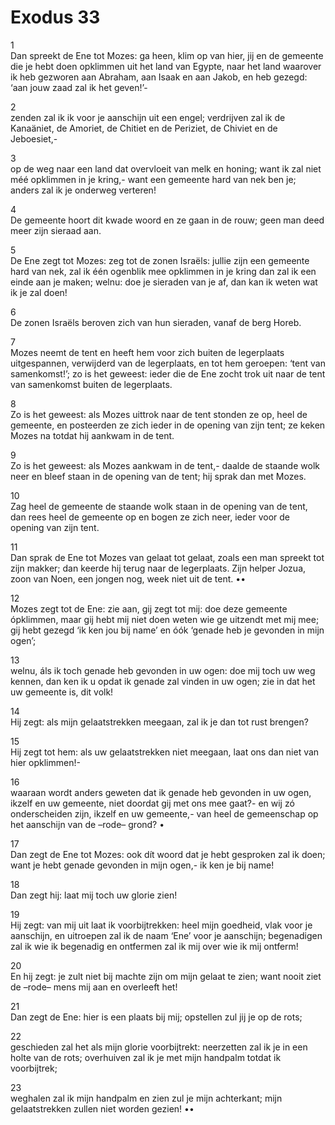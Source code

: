 # Exodus 33
1	
Dan spreekt de Ene tot Mozes:
ga heen, klim op van hier,
jij en de gemeente
die je hebt doen opklimmen
   uit het land van Egypte,
naar het land
waarover ik heb gezworen aan Abraham,
   aan Isaak en aan Jakob, en heb gezegd:
‘aan jouw zaad zal ik het geven!’-

2	
zenden zal ik ik voor je aanschijn uit een engel;
verdrijven zal ik
de Kanaäniet, de Amoriet,
de Chitiet en de Periziet,
de Chiviet en de Jeboesiet,-

3	
op de weg naar een land
   dat overvloeit van melk en honing;
want ik zal niet méé opklimmen in je kring,-
want een gemeente hard van nek ben je;
anders zal ik je onderweg verteren!

4	
De gemeente hoort
dit kwade woord en ze gaan in de rouw;
geen man deed meer zijn sieraad aan.

5	
De Ene zegt tot Mozes:
zeg tot de zonen Israëls:
   jullie zijn een gemeente hard van nek,
zal ik één ogenblik mee opklimmen
   in je kring
   dan zal ik een einde aan je maken;
welnu:
doe je sieraden van je af,
dan kan ik weten wat ik je zal doen!

6	
De zonen Israëls
   beroven zich van hun sieraden,
   vanaf de berg Horeb.

7	
Mozes neemt de tent
   en heeft hem voor zich
   buiten de legerplaats uitgespannen,
verwijderd van de legerplaats,
en tot hem geroepen: ‘tent van samenkomst!’;
zo is het geweest: ieder die de Ene zocht
trok uit naar de tent van samenkomst
buiten de legerplaats.

8	
Zo is het geweest:
als Mozes uittrok naar de tent
stonden ze op, heel de gemeente,
en posteerden ze zich
ieder in de opening van zijn tent;
ze keken Mozes na
totdat hij aankwam in de tent.

9	
Zo is het geweest:
als Mozes aankwam in de tent,-
daalde de staande wolk neer
en bleef staan in de opening van de tent;
hij sprak dan met Mozes.

10	
Zag heel de gemeente de staande wolk
staan in de opening van de tent,
dan rees heel de gemeente op
   en bogen ze zich neer,
ieder voor de opening van zijn tent.

11	
Dan sprak de Ene tot Mozes
   van gelaat tot gelaat,
zoals een man spreekt tot zijn makker;
dan keerde hij terug naar de legerplaats.
Zijn helper Jozua, zoon van Noen,
   een jongen nog,
week niet uit de tent.
••

12	
Mozes zegt tot de Ene:
zie aan, gij
zegt tot mij:
   doe deze gemeente ópklimmen,
maar gij hebt mij niet doen weten
wie ge uitzendt met mij mee;
gij hebt gezegd ‘ik ken jou bij name’
en óók ‘genade heb je gevonden
   in mijn ogen’;

13	
welnu,
áls ik toch genade heb gevonden
   in uw ogen:
doe mij toch uw weg kennen,
dan ken ik u
opdat ik genade zal vinden in uw ogen;
zie in
dat het uw gemeente is, dit volk!

14	
Hij zegt:
als mijn gelaatstrekken meegaan,
   zal ik je dan tot rust brengen?

15	
Hij zegt tot hem:
als uw gelaatstrekken niet meegaan,
laat ons dan niet van hier opklimmen!-

16	
waaraan wordt anders geweten
dat ik genade heb gevonden in uw ogen,
   ikzelf en uw gemeente,
niet doordat gij met ons mee gaat?-
en wij zó onderscheiden zijn,
   ikzelf en uw gemeente,-
van heel de gemeenschap
op het aanschijn van de –rode– grond?
•

17	
Dan zegt de Ene tot Mozes:
ook dít woord dat je hebt gesproken
   zal ik doen;
want je hebt genade gevonden in mijn ogen,-
ik ken je bij name!

18	
Dan zegt hij:
laat mij toch uw glorie zien!

19	
Hij zegt:
van mij uit laat ik voorbijtrekken:
   heel mijn goedheid,
   vlak voor je aanschijn,
en uitroepen zal ik de naam ‘Ene’
   voor je aanschijn;
begenadigen zal ik wie ik begenadig
en ontfermen zal ik mij
   over wie ik mij ontferm!

20	
En hij zegt:
je zult niet bij machte zijn
   om mijn gelaat te zien;
want nooit ziet de –rode– mens mij aan
   en overleeft het!

21	
Dan zegt de Ene:
hier is een plaats bij mij;
opstellen zul jij je op de rots;

22	
geschieden zal het
   als mijn glorie voorbijtrekt:
neerzetten zal ik je in een holte van de rots;
overhuiven zal ik je met mijn handpalm
   totdat ik voorbijtrek;

23	
weghalen zal ik mijn handpalm
en zien zul je mijn achterkant;
mijn gelaatstrekken
   zullen niet worden gezien!
••